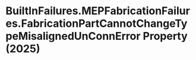 # BuiltInFailures.MEPFabricationFailures.FabricationPartCannotChangeTypeMisalignedUnConnError Property (2025)

﻿